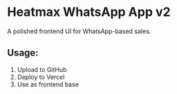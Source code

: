 # Heatmax WhatsApp App v2

A polished frontend UI for WhatsApp-based sales.

## Usage:
1. Upload to GitHub
2. Deploy to Vercel
3. Use as frontend base

